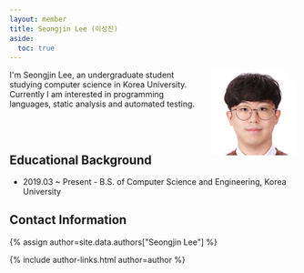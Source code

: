 ```yaml
---
layout: member
title: Seongjin Lee (이성진)
aside:
  toc: true
---
```


<img src="/assets/images/members/seongjin.lee.jpg" align="right" style="margin-left: 1em" width="150em">

I'm Seongjin Lee, an undergraduate student studying computer science in Korea University. 
Currently I am interested in programming languages, static analysis and automated testing.

<br><br>

## Educational Background
- 2019.03 ~ Present - B.S. of Computer Science and Engineering, Korea University

## Contact Information
{% assign author=site.data.authors["Seongjin Lee"] %}
<div>{% include author-links.html author=author %}</div>

